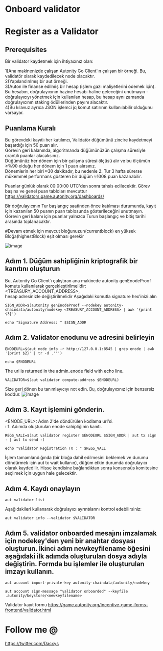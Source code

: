 # Onboard validator<br>
# Register as a Validator<br>
## Prerequisites <br>

Bir validator kaydetmek için ihtiyacınız olan:<br>

1)Ana makinenizde çalışan Autonity Go Client'ın çalışan bir örneği. Bu, validatör olarak kaydedilecek node olacaktır.<br>
2)Yapılandırılmış bir aut örneği.<br>
3)Auton ile finanse edilmiş bir hesap (işlem gazı maliyetlerini ödemek için). Bu hesabın, doğrulayıcının hazine hesabı haline geleceğini unutmayın - doğrulayıcıyı yönetmek için kullanılan hesap, bu hesap aynı zamanda doğrulayıcının staking ödüllerinden payını alacaktır.<br>
4)Bu kılavuz ayrıca JSON işlemci jq komut satırının kullanılabilir olduğunu varsayar.<br>

## Puanlama Kuralı
Bu görevdeki kayıtlı her katılımcı, Validatör düğümünü zincire kaydetmeyi başardığı için  50 puan alır. <br>
Görevin geri kalanında, algoritmanda düğümünüzün çalışma süresiyle orantılı puanlar alacaksınız. <br>
Düğümünüz her dönem için bir çalışma süresi ölçüsü alır ve bu ölçümün ≥%90 olduğu her dönem için 1 puan alırsınız. <br>
Dönemlerin her biri ≈30 dakikadır, bu nedenle 2. Tur 3 hafta sürerse mükemmel performans gösteren bir düğüm ≈1008 puan kazanabilir. <br>

Puanlar günlük olarak 00:00:00 UTC'den sonra tahsis edilecektir. Görev başına ve genel puan tabloları mevcuttur https://validators.game.autonity.org/dashboards/ <br>

Bir doğrulayıcının Tur başlangıç saatinden önce katılması durumunda, kayıt için kazanılan 50 puanın puan tablosunda gösterileceğini unutmayın. Görevin geri kalanı için puanlar yalnızca Turun başlangıç ve bitiş tarihi arasında toplanacaktır. <br>

#Devam etmek için mevcut bloğunuzun(currentblock) en yüksek Bloğa(highestBlock) eşit olması gerekir

![image](https://user-images.githubusercontent.com/106930902/235779105-e9e30aa4-e855-44e7-8c79-aecc4c72b775.png)


## Adım 1. Düğüm sahipliğinin kriptografik bir kanıtını oluşturun
Bu, Autonity Go Client'ı çalıştıran ana makinede autonity genEnodeProof komutu kullanılarak gerçekleştirilmelidir:<br>
<TREASURY_ACCOUNT_ADDRESS>, <br> hesap adresinizle değiştirilmelidir
Aşağıdaki komutla signature hex'inizi alın

```
SIGN_ADDR=$(autonity genEnodeProof --nodekey autonity-chaindata/autonity/nodekey <TREASURY_ACCOUNT_ADDRESS> | awk '{print $3}')
```
```
echo "Signature Address: " $SIGN_ADDR
```

## Adım 2. Validator enodunu ve adresini belirleyin
```
ENODEURL=$(aut node info -r http://127.0.0.1:8545 | grep enode | awk '{print $2}' | tr -d ,'"')
```
```
echo $ENODEURL
```
The url is returned in the admin_enode field with echo line.
```
VALIDATOR=$(aut validator compute-address $ENODEURL)
```

Size geri dönen bu tanımlayıcıyı not edin. Bu, doğrulayıcınız için benzersiz koddur.
![image](https://user-images.githubusercontent.com/106930902/233868590-7a9c2c15-a421-4837-993c-7d87bde03b2e.png)

## Adım 3. Kayıt işlemini gönderin.

<ENODE_URL>: Adım 2'de döndürülen kodlama url'si.<br>
<PROOF>: 1. Adımda oluşturulan enode sahipliğinin kanıtı.<br>

```
REGS_VALI=$(aut validator register $ENODEURL $SIGN_ADDR | aut tx sign - | aut tx send -)
```
```
echo "Validator Registration TX : " $REGS_VALI
```
  
İşlem tamamlandığında (bir bloğa dahil edilmesini beklemek ve durumu döndürmek için aut tx wait <txid> kullanın), düğüm etkin durumda doğrulayıcı olarak kaydedilir. Hisse kendisine bağlandıktan sonra konsensüs komitesine seçilmek için uygun hale gelecektir.

## Adım 4. Kaydı onaylayın
```  
aut validator list
```
  
Aşağıdakileri kullanarak doğrulayıcı ayrıntılarını kontrol edebilirsiniz:

```
aut validator info --validator $VALIDATOR
```
## Adım 5. validator onboarded mesajını imzalamak için nodekey'den yeni bir anahtar dosyası oluşturun. İkinci adım newkeyfilename öğesini aşağıdaki ilk adımda oluşturulan dosya adıyla değiştirin. Formda bu işlemler ile oluşturulan imzayı kullanın.
  
```
aut account import-private-key autonity-chaindata/autonity/nodekey
```
  ```
  aut account sign-message "validator onboarded" --keyfile .autonity/keystore/<newkeyfilename>
  ```
  
Validator kayıt formu
https://game.autonity.org/incentive-game-forms-frontend/validator.html
  
# Follow me @
https://twitter.com/Dacxys

  
  
